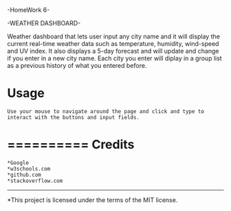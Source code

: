 -HomeWork 6-

-WEATHER DASHBOARD-


Weather dashboard that lets user input any city name and it will display the current real-time weather data such as temperature, humidity, wind-speed and UV index. It also displays a 5-day forecast and will update and change if you enter in a new city name. Each city you enter will diplay in a group list as a previous history of what you entered before.



Usage
=====

	Use your mouse to navigate around the page and click and type to interact with the buttons and input fields.


==========
Credits
==========

	*Google 
	*w3schools.com
	*github.com
	*stackoverflow.com


-----------------------------------------------------------------


*This project is licensed under the terms of the MIT license.


